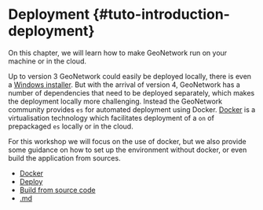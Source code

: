 # Deployment {#tuto-introduction-deployment}

On this chapter, we will learn how to make GeoNetwork run on your machine or in the cloud.

Up to version 3 GeoNetwork could easily be deployed locally, there is even a [Windows installer](https://my.geocat.net/download/category/6/GeoNetwork.html). But with the arrival of version 4, GeoNetwork has a number of dependencies that need to be deployed separately, which makes the deployment locally more challenging. Instead the GeoNetwork community provides `es` for automated deployment using Docker. [Docker](https://docker.com) is a virtualisation technology which facilitates deployment of a `on` of prepackaged `es` locally or in the cloud.

For this workshop we will focus on the use of docker, but we also provide some guidance on how to set up the environment without docker, or even build the application from sources.

-   [Docker](docker.md)
-   [Deploy](deploy.md)
-   [Build from source code](build.md)
-   [.md](.md)

